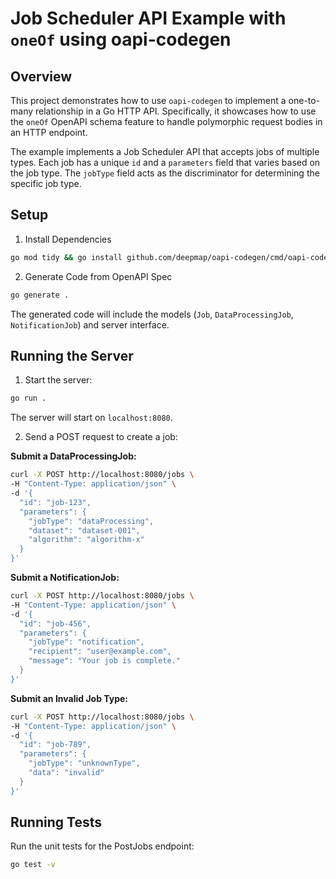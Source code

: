 # Job Scheduler API Example with `oneOf` using oapi-codegen

## Overview

This project demonstrates how to use `oapi-codegen` to implement a one-to-many relationship in a Go HTTP API. Specifically, it showcases how to use the `oneOf` OpenAPI schema feature to handle polymorphic request bodies in an HTTP endpoint.

The example implements a Job Scheduler API that accepts jobs of multiple types. Each job has a unique `id` and a `parameters` field that varies based on the job type. The `jobType` field acts as the discriminator for determining the specific job type.

## Setup

1. Install Dependencies

```bash
go mod tidy && go install github.com/deepmap/oapi-codegen/cmd/oapi-codegen@latest
```

2. Generate Code from OpenAPI Spec

```bash
go generate .
```

The generated code will include the models (`Job`, `DataProcessingJob`, `NotificationJob`) and server interface.

## Running the Server

1. Start the server:

```bash
go run .
```

The server will start on `localhost:8080`.

2. Send a POST request to create a job:

**Submit a DataProcessingJob:**

```bash
curl -X POST http://localhost:8080/jobs \
-H "Content-Type: application/json" \
-d '{
  "id": "job-123",
  "parameters": {
    "jobType": "dataProcessing",
    "dataset": "dataset-001",
    "algorithm": "algorithm-x"
  }
}'
```

**Submit a NotificationJob:**

```bash
curl -X POST http://localhost:8080/jobs \
-H "Content-Type: application/json" \
-d '{
  "id": "job-456",
  "parameters": {
    "jobType": "notification",
    "recipient": "user@example.com",
    "message": "Your job is complete."
  }
}'
```

**Submit an Invalid Job Type:**

```bash
curl -X POST http://localhost:8080/jobs \
-H "Content-Type: application/json" \
-d '{
  "id": "job-789",
  "parameters": {
    "jobType": "unknownType",
    "data": "invalid"
  }
}'
```

## Running Tests

Run the unit tests for the PostJobs endpoint:

```bash
go test -v
```

